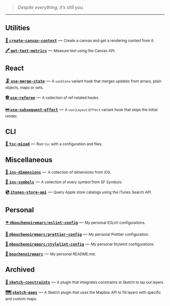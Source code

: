 > _Despite everything, it’s still you._

---

## Utilities

**[🎨 `create-canvas-context`](https://github.com/bouchenoiremarc/create-canvas-context)** — <small>Create a canvas and get a rendering context from it.</small>

**[🖊️ `get-text-metrics`](https://github.com/bouchenoiremarc/get-text-metrics)** — <small>Measure text using the Canvas API.</small>

## React

**[🗜️ `use-merge-state`](https://github.com/bouchenoiremarc/use-merge-state)** — <small>A `useState` variant hook that merges updates from arrays, plain objects, maps or sets.</small>

**[⚽ `use-referee`](https://github.com/bouchenoiremarc/use-referee)** — <small>A collection of ref-related hooks.</small>

**[⏭️ `use-subsequent-effect`](https://github.com/bouchenoiremarc/use-subsequent-effect)** — <small>A `use(Layout)Effect` variant hook that skips the initial render.</small>

## CLI

**[📠 `tsc-mixed`](https://github.com/bouchenoiremarc/tsc-mixed)** — <small>Run `tsc` with a configuration and files.</small>

## Miscellaneous

**[📏 `ios-dimensions`](https://github.com/bouchenoiremarc/ios-dimensions)** — <small>A collection of dimensions from iOS.</small>

**[🔣 `ios-symbols`](https://github.com/bouchenoiremarc/ios-symbols)** — <small>A collection of every symbol from SF Symbols.</small>

**[💿 `itunes-store-api`](https://github.com/bouchenoiremarc/itunes-store-api)** — <small>Query Apple store catalogs using the iTunes Search API.</small>

## Personal

**[☂️ `@bouchenoiremarc/eslint-config`](https://github.com/bouchenoiremarc/eslint-config)** — <small>My personal ESLint configurations.</small>

**[🍭 `@bouchenoiremarc/prettier-config`](https://github.com/bouchenoiremarc/prettier-config)** — <small>My personal Prettier configuration.</small>

**[🎀 `@bouchenoiremarc/stylelint-config`](https://github.com/bouchenoiremarc/stylelint-config)** — <small>My personal Stylelint configurations.</small>

**[👋 `bouchenoiremarc`](https://github.com/bouchenoiremarc/bouchenoiremarc)** — <small>My personal README.md.</small>

## Archived

**[📏 `sketch-constraints`](https://github.com/bouchenoiremarc/sketch-constraints)** — <small>A plugin that integrates constraints in Sketch to lay out layers.</small>

**[🗺 `sketch-maps`](https://github.com/bouchenoiremarc/sketch-maps)** — <small>A Sketch plugin that uses the Mapbox API to fill layers with specific and custom maps.</small>
